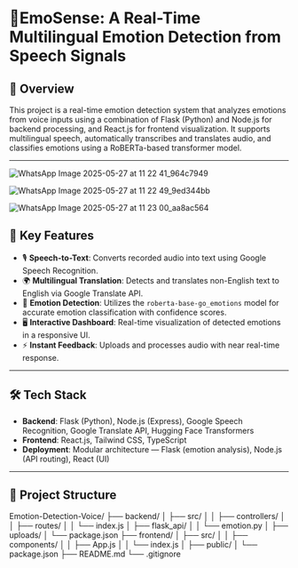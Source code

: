 # 🎤EmoSense: A Real-Time Multilingual Emotion Detection from Speech Signals

## 📌 Overview
This project is a real-time emotion detection system that analyzes emotions from voice inputs using a combination of Flask (Python) and Node.js for backend processing, and React.js for frontend visualization. It supports multilingual speech, automatically transcribes and translates audio, and classifies emotions using a RoBERTa-based transformer model.

---

![WhatsApp Image 2025-05-27 at 11 22 41_964c7949](https://github.com/user-attachments/assets/b89c7a16-c565-486f-8fc6-6e5bd711b636)

![WhatsApp Image 2025-05-27 at 11 22 49_9ed344bb](https://github.com/user-attachments/assets/b36ef351-10f7-40b2-a75a-c853a2b74ca1)

![WhatsApp Image 2025-05-27 at 11 23 00_aa8ac564](https://github.com/user-attachments/assets/aa77d34e-643c-4ac2-bdd8-9357365f0041)



## 🚀 Key Features
- 🎙 **Speech-to-Text**: Converts recorded audio into text using Google Speech Recognition.
- 🌍 **Multilingual Translation**: Detects and translates non-English text to English via Google Translate API.
- 🤖 **Emotion Detection**: Utilizes the `roberta-base-go_emotions` model for accurate emotion classification with confidence scores.
- 🖥 **Interactive Dashboard**: Real-time visualization of detected emotions in a responsive UI.
- ⚡ **Instant Feedback**: Uploads and processes audio with near real-time response.

---

## 🛠 Tech Stack
- **Backend**: Flask (Python), Node.js (Express), Google Speech Recognition, Google Translate API, Hugging Face Transformers
- **Frontend**: React.js, Tailwind CSS, TypeScript
- **Deployment**: Modular architecture — Flask (emotion analysis), Node.js (API routing), React (UI)

---

## 📁 Project Structure
Emotion-Detection-Voice/
├── backend/
│   ├── src/
│   │   ├── controllers/
│   │   ├── routes/
│   │   └── index.js
│   ├── flask_api/
│   │   └── emotion.py
│   ├── uploads/
│   └── package.json
├── frontend/
│   ├── src/
│   │   ├── components/
│   │   ├── App.js
│   │   └── index.js
│   ├── public/
│   └── package.json
├── README.md
└── .gitignore

